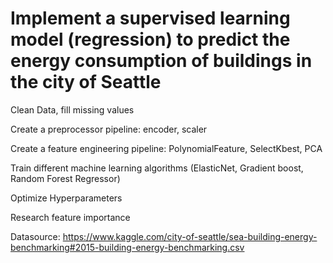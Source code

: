 # Implement a supervised learning model (regression) to predict the energy consumption of buildings in the city of Seattle

Clean Data, fill missing values

Create a preprocessor pipeline: encoder, scaler

Create a feature engineering pipeline: PolynomialFeature, SelectKbest, PCA

Train different machine learning algorithms (ElasticNet, Gradient boost, Random Forest Regressor)

Optimize Hyperparameters

Research feature importance

Datasource: https://www.kaggle.com/city-of-seattle/sea-building-energy-benchmarking#2015-building-energy-benchmarking.csv
